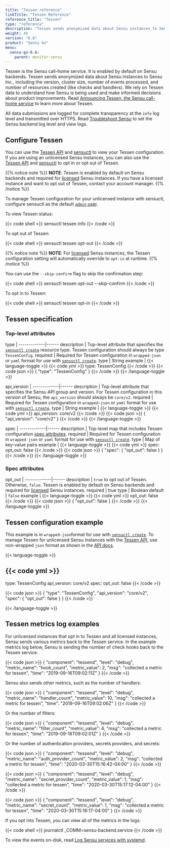 ```yaml
---
title: "Tessen reference"
linkTitle: "Tessen Reference"
reference_title: "Tessen"
type: "reference"
description: "Tessen sends anonymized data about Sensu instances to Sensu Inc. You can use sensuctl to view and manage Tessen configuration. Read this document to configure Tessen."
weight: 40
version: "6.6"
product: "Sensu Go"
menu: 
  sensu-go-6.6:
    parent: monitor-sensu
---
```


Tessen is the Sensu call-home service.
It is enabled by default on Sensu backends.
Tessen sends anonymized data about Sensu instances to Sensu Inc., including the version, cluster size, number of events processed, and number of resources created (like checks and handlers).
We rely on Tessen data to understand how Sensu is being used and make informed decisions about product improvements.
Read [Announcing Tessen, the Sensu call-home service][1] to learn more about Tessen.

All data submissions are logged for complete transparency at the `info` log level and transmitted over HTTPS.
Read [Troubleshoot Sensu][5] to set the Sensu backend log level and view logs.

## Configure Tessen

You can use the [Tessen API][2] and [sensuctl][3] to view your Tessen configuration.
If you are using an unlicensed Sensu instances, you can also use the [Tessen API][2] and [sensuctl][3] to opt in or opt out of Tessen.

{{% notice note %}}
**NOTE**: Tessen is enabled by default on Sensu backends and required for [licensed](../../maintain-sensu/license/) Sensu instances.
If you have a licensed instance and want to opt out of Tessen, contact your account manager.
{{% /notice %}}

To manage Tessen configuration for your unlicensed instance with sensuctl, configure sensuctl as the default [`admin` user][6].

To view Tessen status:

{{< code shell >}}
sensuctl tessen info
{{< /code >}}

To opt out of Tessen:

{{< code shell >}}
sensuctl tessen opt-out
{{< /code >}}

{{% notice note %}}
**NOTE**: For [licensed](../../maintain-sensu/license/) Sensu instances, the Tessen configuration setting will automatically override to `opt-in` at runtime.
{{% /notice %}}

You can use the `--skip-confirm` flag to skip the confirmation step:

{{< code shell >}}
sensuctl tessen opt-out --skip-confirm
{{< /code >}}

To opt in to Tessen:

{{< code shell >}}
sensuctl tessen opt-in
{{< /code >}}

## Tessen specification

### Top-level attributes

type         | 
-------------|------
description  | Top-level attribute that specifies the [`sensuctl create`][7] resource type. Tessen configuration should always be type `TessenConfig`.
required     | Required for Tessen configuration in `wrapped-json` or `yaml` format for use with [`sensuctl create`][7].
type         | String
example      | {{< language-toggle >}}
{{< code yml >}}
type: TessenConfig
{{< /code >}}
{{< code json >}}
{
  "type": "TessenConfig"
}
{{< /code >}}
{{< /language-toggle >}}

api_version  | 
-------------|------
description  | Top-level attribute that specifies the Sensu API group and version. For Tessen configuration in this version of Sensu, the `api_version` should always be `core/v2`.
required     | Required for Tessen configuration in `wrapped-json` or `yaml` format for use with [`sensuctl create`][7].
type         | String
example      | {{< language-toggle >}}
{{< code yml >}}
api_version: core/v2
{{< /code >}}
{{< code json >}}
{
  "api_version": "core/v2"
}
{{< /code >}}
{{< /language-toggle >}}

spec         | 
-------------|------
description  | Top-level map that includes Tessen configuration [spec attributes][8].
required     | Required for Tessen configuration in `wrapped-json` or `yaml` format for use with [`sensuctl create`][7].
type         | Map of key-value pairs
example      | {{< language-toggle >}}
{{< code yml >}}
spec:
  opt_out: false
{{< /code >}}
{{< code json >}}
{
  "spec": {
    "opt_out": false
    }
}
{{< /code >}}
{{< /language-toggle >}}

### Spec attributes

opt_out      | 
-------------|------ 
description  | `true` to opt out of Tessen. Otherwise, `false`. Tessen is enabled by default on Sensu backends and required for [licensed][4] Sensu instances.
required     | true
type         | Boolean
default      | `false`
example      | {{< language-toggle >}}
{{< code yml >}}
opt_out: false
{{< /code >}}
{{< code json >}}
{
  "opt_out": false
}
{{< /code >}}
{{< /language-toggle >}}

## Tessen configuration example

This example is in `wrapped-json`format for use with [`sensuctl create`][7].
To manage Tessen for unlicensed Sensu instances with the [Tessen API][2], use non-wrapped `json` format as shown in the [API docs][2].

{{< language-toggle >}}

{{< code yml >}}
---
type: TessenConfig
api_version: core/v2
spec:
  opt_out: false
{{< /code >}}

{{< code json >}}
{
  "type": "TessenConfig",
  "api_version": "core/v2",
  "spec": {
    "opt_out": false
  }
}
{{< /code >}}

{{< /language-toggle >}}

## Tessen metrics log examples

For unlicensed instances that opt in to Tessen and all licensed instances, Sensu sends various metrics back to the Tessen service.
In the example metrics log below, Sensu is sending the number of check hooks back to the Tessen service. 

{{< code json >}}
{
    "component": "tessend",
    "level": "debug",
    "metric_name": "hook_count",
    "metric_value": 2,
    "msg": "collected a metric for tessen",
    "time": "2019-09-16T09:02:11Z"
}
{{< /code >}}

Sensu also sends other metrics, such as the number of handlers:

{{< code json >}}
{
    "component": "tessend",
    "level": "debug",
    "metric_name": "handler_count",
    "metric_value": 10,
    "msg": "collected a metric for tessen",
    "time": "2019-09-16T09:02:06Z"
}
{{< /code >}}

Or the number of filters:

{{< code json >}}
{
    "component": "tessend",
    "level": "debug",
    "metric_name": "filter_count",
    "metric_value": 4,
    "msg": "collected a metric for tessen",
    "time": "2019-09-16T09:02:01Z"
}
{{< /code >}}

Or the number of authentication providers, secrets providers, and secrets:

{{< code json >}}
{
    "component": "tessend",
    "level": "debug",
    "metric_name": "auth_provider_count",
    "metric_value": 2,
    "msg": "collected a metric for tessen",
    "time": "2020-03-30T15:16:42-04:00"
}
{{< /code >}}

{{< code json >}}
{
    "component": "tessend",
    "level": "debug",
    "metric_name": "secret_provider_count",
    "metric_value": 1,
    "msg": "collected a metric for tessen",
    "time": "2020-03-30T15:17:12-04:00"
}
{{< /code >}}

{{< code json >}}
{
    "component": "tessend",
    "level": "debug",
    "metric_name": "secret_count",
    "metric_value": 1,
    "msg": "collected a metric for tessen",
    "time": "2020-03-30T15:16:17-04:00"
}
{{< /code >}}

If you opt into Tessen, you can view all of the metrics in the logs:

{{< code shell >}}
journalctl _COMM=sensu-backend.service
{{< /code >}}

To view the events on-disk, read [Log Sensu services with systemd][9].

[1]: https://sensu.io/blog/announcing-tessen-the-sensu-call-home-service
[2]: ../../../api/tessen/
[3]: ../../../sensuctl/
[4]: ../../maintain-sensu/license/
[5]: ../../maintain-sensu/troubleshoot
[6]: ../../control-access/rbac#default-users
[7]: ../../../sensuctl/create-manage-resources/#create-resources
[8]: #spec-attributes
[9]: ../log-sensu-systemd/
